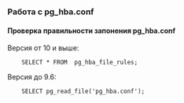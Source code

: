 ### Работа с pg_hba.conf

#### Проверка правильности запонения pg_hba.conf

Версия от 10 и выше:

        SELECT * FROM  pg_hba_file_rules;
        
Версия до 9.6:

        SELECT pg_read_file('pg_hba.conf');
